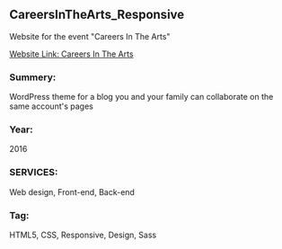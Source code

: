 ## CareersInTheArts_Responsive
Website for the event "Careers In The Arts" 

[Website Link: Careers In The Arts](http://mmp.bmcc.cuny.edu/sayaka.tamura/MMP240/finalProject/index.html)

### Summery:  
WordPress theme for a blog you and your family can collaborate on the same account's pages

### Year:  
2016  

### SERVICES:  
Web design, Front-end, Back-end  

### Tag:  
HTML5, CSS, Responsive, Design, Sass
